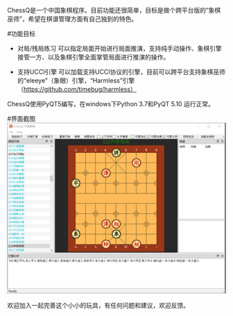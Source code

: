 
ChessQ是一个中国象棋程序。目前功能还很简单，目标是做个跨平台版的“象棋巫师”，希望在棋谱管理方面有自己独到的特色。

#功能目标
 
- 对局/残局练习
  可以指定局面开始进行局面推演，支持纯手动操作、象棋引擎接管一方、以及象棋引擎全面掌管局面进行推演的操作。
  
- 支持UCCI引擎
  可以加载支持UCCI协议的引擎，目前可以跨平台支持象棋巫师的“eleeye”（象眼）引擎，“Harmless”引擎（https://github.com/timebug/harmless）
  

ChessQ使用PyQT5编写，在windows下Python 3.7和PyQT 5.10 运行正常。

#界面截图
<img src="./doc/screenshot/main.png"/>

欢迎加入一起完善这个小小的玩具，有任何问题和建议，欢迎反馈。
